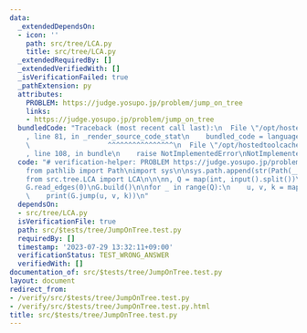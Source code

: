 ```yaml
---
data:
  _extendedDependsOn:
  - icon: ''
    path: src/tree/LCA.py
    title: src/tree/LCA.py
  _extendedRequiredBy: []
  _extendedVerifiedWith: []
  _isVerificationFailed: true
  _pathExtension: py
  attributes:
    PROBLEM: https://judge.yosupo.jp/problem/jump_on_tree
    links:
    - https://judge.yosupo.jp/problem/jump_on_tree
  bundledCode: "Traceback (most recent call last):\n  File \"/opt/hostedtoolcache/Python/3.11.4/x64/lib/python3.11/site-packages/onlinejudge_verify/documentation/build.py\"\
    , line 81, in _render_source_code_stat\n    bundled_code = language.bundle(\n\
    \                   ^^^^^^^^^^^^^^^^\n  File \"/opt/hostedtoolcache/Python/3.11.4/x64/lib/python3.11/site-packages/onlinejudge_verify/languages/python.py\"\
    , line 108, in bundle\n    raise NotImplementedError\nNotImplementedError\n"
  code: "# verification-helper: PROBLEM https://judge.yosupo.jp/problem/jump_on_tree\n\
    from pathlib import Path\nimport sys\n\nsys.path.append(str(Path(__file__).resolve().parent.parent.parent.parent))\n\
    from src.tree.LCA import LCA\n\n\nn, Q = map(int, input().split())\nG = LCA(n)\n\
    G.read_edges(0)\nG.build()\n\nfor _ in range(Q):\n    u, v, k = map(int, input().split())\n\
    \    print(G.jump(u, v, k))\n"
  dependsOn:
  - src/tree/LCA.py
  isVerificationFile: true
  path: src/$tests/tree/JumpOnTree.test.py
  requiredBy: []
  timestamp: '2023-07-29 13:32:11+09:00'
  verificationStatus: TEST_WRONG_ANSWER
  verifiedWith: []
documentation_of: src/$tests/tree/JumpOnTree.test.py
layout: document
redirect_from:
- /verify/src/$tests/tree/JumpOnTree.test.py
- /verify/src/$tests/tree/JumpOnTree.test.py.html
title: src/$tests/tree/JumpOnTree.test.py
---
```

